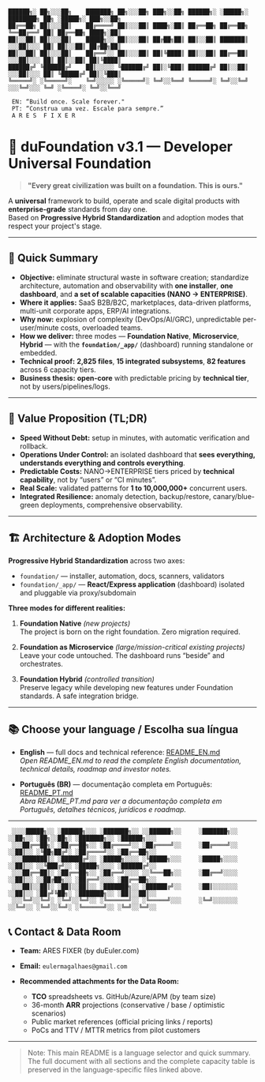 ```text

██████╗░ ██╗░░░██╗    ███████╗ ██╗░░░██╗ ███╗░░██╗ ██████╗░ ░█████╗░ ████████╗ ██╗ ░█████╗░ ███╗░░██╗ 
██╔══██╗ ██║░░░██║    ██╔════╝ ██║░░░██║ ████╗░██║ ██╔══██╗ ██╔══██╗ ╚══██╔══╝ ██║ ██╔══██╗ ████╗░██║ 
██║░░██║ ██║░░░██║    █████╗░░ ██║░░░██║ ██╔██╗██║ ██║░░██║ ███████║ ░░░██║░░░ ██║ ██║░░██║ ██╔██╗██║ 
██║░░██║ ██║░░░██║    ██╔══╝░░ ██║░░░██║ ██║╚████║ ██║░░██║ ██╔══██║ ░░░██║░░░ ██║ ██║░░██║ ██║╚████║ 
██████╔╝ ╚██████╔╝    ██║░░░░░ ╚██████╔╝ ██║░╚███║ ██████╔╝ ██║░░██║ ░░░██║░░░ ██║ ╚█████╔╝ ██║░╚███║ 
╚═════╝░ ░╚═════╝░    ╚═╝░░░░░ ░╚═════╝░ ╚═╝░░╚══╝ ╚═════╝░ ╚═╝░░╚═╝ ░░░╚═╝░░░ ╚═╝ ░╚════╝░ ╚═╝░░╚══╝
 
 EN: “Build once. Scale forever."
 PT: “Construa uma vez. Escale para sempre.”
 A R E S  F I X E R
```

# 🔱 duFoundation v3.1 — Developer Universal Foundation

> **"Every great civilization was built on a foundation. This is ours."**

A **universal** framework to build, operate and scale digital products with **enterprise-grade** standards from day one.  
Based on **Progressive Hybrid Standardization** and adoption modes that respect your project's stage.

---

## 🧭 Quick Summary

- **Objective:** eliminate structural waste in software creation; standardize architecture, automation and observability with **one installer**, **one dashboard**, and **a set of scalable capacities (NANO → ENTERPRISE)**.  
- **Where it applies:** SaaS B2B/B2C, marketplaces, data-driven platforms, multi-unit corporate apps, ERP/AI integrations.  
- **Why now:** explosion of complexity (DevOps/AI/GRC), unpredictable per-user/minute costs, overloaded teams.  
- **How we deliver:** three modes — **Foundation Native**, **Microservice**, **Hybrid** — with the **`foundation/_app/`** (dashboard) running standalone or embedded.  
- **Technical proof:** **2,825 files**, **15 integrated subsystems**, **82 features** across 6 capacity tiers.  
- **Business thesis:** **open-core** with predictable pricing by **technical tier**, not by users/pipelines/logs.

---

## 🎯 Value Proposition (TL;DR)

- **Speed Without Debt:** setup in minutes, with automatic verification and rollback.  
- **Operations Under Control:** an isolated dashboard that **sees everything, understands everything and controls everything**.  
- **Predictable Costs:** NANO→ENTERPRISE tiers priced by **technical capability**, not by “users” or “CI minutes”.  
- **Real Scale:** validated patterns for **1 to 10,000,000+** concurrent users.  
- **Integrated Resilience:** anomaly detection, backup/restore, canary/blue-green deployments, comprehensive observability.

---

## 🏗️ Architecture & Adoption Modes

**Progressive Hybrid Standardization** across two axes:

- `foundation/` — installer, automation, docs, scanners, validators  
- `foundation/_app/` — **React/Express application** (dashboard) isolated and pluggable via proxy/subdomain

**Three modes for different realities:**

1) **Foundation Native** *(new projects)*  
   The project is born on the right foundation. Zero migration required.

2) **Foundation as Microservice** *(large/mission-critical existing projects)*  
   Leave your code untouched. The dashboard runs “beside” and orchestrates.

3) **Foundation Hybrid** *(controlled transition)*  
   Preserve legacy while developing new features under Foundation standards. A safe integration bridge.

---

## 📚 Choose your language / Escolha sua língua

- **English** — full docs and technical reference: [README_EN.md](./README_EN.md)  
  _Open README_EN.md to read the complete English documentation, technical details, roadmap and investor notes._

- **Português (BR)** — documentação completa em Português: [README_PT.md](./README_PT.md)  
  _Abra README_PT.md para ver a documentação completa em Português, detalhes técnicos, jurídicos e roadmap._

---



```text
 ░░░░█████╗░░ ░██████╗░░░ ░███████╗░░ ░░██████╗░░     ░███████╗░░ ░░██╗░░ ░██╗░░██╗░ ░███████╗░░ ░██████╗░░░ 
 ░░░██╔══██╗░ ░██╔══██╗░░ ░██╔════╝░░ ░██╔════╝░░     ░██╔════╝░░ ░░██║░░ ░╚██╗██╔╝░ ░██╔════╝░░ ░██╔══██╗░░ 
 ░░░███████║░ ░██████╔╝░░ ░█████╗░░░░ ░╚█████╗░░░     ░█████╗░░░░ ░░██║░░ ░░╚███╔╝░░ ░█████╗░░░░ ░██████╔╝░░ 
 ░░░██╔══██║░ ░██╔══██╗░░ ░██╔══╝░░░░ ░░╚═══██╗░░     ░██╔══╝░░░░ ░░██║░░ ░░██╔██╗░░ ░██╔══╝░░░░ ░██╔══██╗░░ 
 ░░░██║░░██║░ ░██║░░██║░░ ░███████╗░░ ░██████╔╝░░     ░██║░░░░░░░ ░░██║░░ ░██╔╝╚██╗░ ░███████╗░░ ░██║░░██║░░ 
 ░░░╚═╝░░╚═╝░ ░╚═╝░░╚═╝░░ ░╚══════╝░░ ░╚═════╝░░░     ░╚═╝░░░░░░░ ░░╚═╝░░ ░╚═╝░░╚═╝░ ░╚══════╝░░ ░╚═╝░░╚═╝░░ 
```
## 📞 Contact & Data Room

* **Team:** ARES FIXER (by duEuler.com) 
* **Email:** `eulermagalhaes@gmail.com`  
* **Recommended attachments for the Data Room:**

  * **TCO** spreadsheets vs. GitHub/Azure/APM (by team size)  
  * 36-month **ARR** projections (conservative / base / optimistic scenarios)  
  * Public market references (official pricing links / reports)  
  * PoCs and TTV / MTTR metrics from pilot customers

---

> Note: This main README is a language selector and quick summary. The full document with all sections and the complete capacity table is preserved in the language-specific files linked above.
